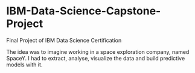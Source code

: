 # IBM-Data-Science-Capstone-Project
Final Project of IBM Data Science Certification

The idea was to imagine working in a space exploration company, named SpaceY. I had to extract, analyse, visualize the data and build predictive models with it.
